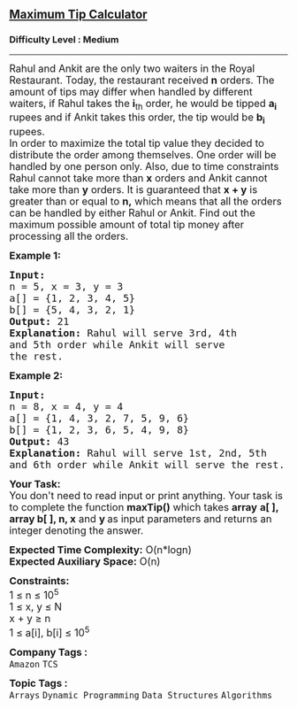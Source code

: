 <h2><a href="https://practice.geeksforgeeks.org/problems/maximum-tip-calculator2631/1?page=1&company[]=TCS&sortBy=submissions">Maximum Tip Calculator</a></h2><h3>Difficulty Level : Medium</h3><hr><div class="problems_problem_content__Xm_eO"><p><span style="font-size:18px">Rahul and Ankit are the only two waiters in the Royal Restaurant. Today, the restaurant received <strong>n</strong> orders. The amount of tips may differ when handled by different waiters, if Rahul takes the <strong>i</strong><sub>th</sub> order, he would be tipped <strong>a<sub>i</sub></strong> rupees and if Ankit takes this order, the tip would be <strong>b<sub>i</sub></strong> rupees.<br>
In order to maximize the total tip value they decided to distribute the order among themselves. One order will be handled by one person only. Also, due to time constraints Rahul cannot take more than <strong>x</strong> orders and Ankit cannot take more than <strong>y</strong> orders. It is guaranteed that <strong>x + y</strong> is greater than or equal to <strong>n,</strong>&nbsp;which means that all the orders can be handled by either Rahul or Ankit. Find out the maximum possible amount of total tip money after processing all the orders.</span></p>

<p><span style="font-size:18px"><strong>Example 1:</strong></span></p>

<pre><span style="font-size:18px"><strong>Input:
</strong>n = 5, x = 3, y = 3
a[] = {1, 2, 3, 4, 5}
b[] = {5, 4, 3, 2, 1}
<strong>Output:</strong> 21
<strong>Explanation:</strong> Rahul will serve 3rd, 4th 
and 5th order while Ankit will serve 
the rest.
</span></pre>

<p><span style="font-size:18px"><strong>Example 2:</strong></span></p>

<pre><span style="font-size:18px"><strong>Input:
</strong>n = 8, x = 4, y = 4
a[] = {1, 4, 3, 2, 7, 5, 9, 6}
b[] = {1, 2, 3, 6, 5, 4, 9, 8}
<strong>Output:</strong> 43
<strong>Explanation:</strong> Rahul will serve 1st, 2nd, 5th 
and 6th order while Ankit will serve the rest.
</span></pre>

<p><span style="font-size:18px"><strong>Your Task:</strong><br>
You don't need to read input or print anything. Your task is to complete the function&nbsp;<strong>maxTip()</strong>&nbsp;which takes <strong>array</strong>&nbsp;<strong>a[ ], array b[ ], n, x</strong>&nbsp;and&nbsp;<strong>y&nbsp;</strong>as input parameters and returns an integer&nbsp;denoting the answer.</span></p>

<p><span style="font-size:18px"><strong>Expected Time Complexity:</strong>&nbsp;O(n*logn)<br>
<strong>Expected Auxiliary Space:</strong>&nbsp;O(n)</span></p>

<p><span style="font-size:18px"><strong>Constraints:</strong><br>
1 ≤ n&nbsp;≤ 10<sup>5</sup><br>
1 ≤ x, y&nbsp;≤ N<br>
x + y&nbsp;≥ n<br>
1 ≤ a[i], b[i] ≤ 10<sup>5</sup></span></p>
</div><p><span style=font-size:18px><strong>Company Tags : </strong><br><code>Amazon</code>&nbsp;<code>TCS</code>&nbsp;<br><p><span style=font-size:18px><strong>Topic Tags : </strong><br><code>Arrays</code>&nbsp;<code>Dynamic Programming</code>&nbsp;<code>Data Structures</code>&nbsp;<code>Algorithms</code>&nbsp;